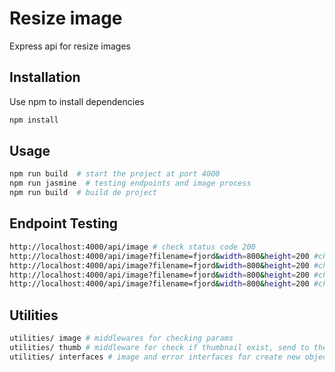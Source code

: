 # Resize image  

Express api for resize images


## Installation

Use npm to install dependencies

```bash
npm install
```

## Usage

```bash
npm run build  # start the project at port 4000
npm run jasmine  # testing endpoints and image process
npm run build  # build de project
```


## Endpoint Testing

```bash
http://localhost:4000/api/image # check status code 200
http://localhost:4000/api/image?filename=fjord&width=800&height=200 #check if params (filename, width and height) exist
http://localhost:4000/api/image?filename=fjord&width=800&height=200 #check if image exist
http://localhost:4000/api/image?filename=fjord&width=800&height=200 #check if image width is number
http://localhost:4000/api/image?filename=fjord&width=800&height=200 #check if image height is number
```


## Utilities

```bash
utilities/ image # middlewares for checking params
utilities/ thumb # middleware for check if thumbnail exist, send to the user and avoid reprocessing
utilities/ interfaces # image and error interfaces for create new objects 
```